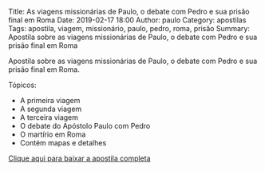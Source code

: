 Title: As viagens missionárias de Paulo, o debate com Pedro e sua prisão final em Roma
Date: 2019-02-17 18:00
Author: paulo
Category: apostilas
Tags: apostila, viagem, missionário, paulo, pedro, roma, prisão
Summary: Apostila sobre as viagens missionárias de Paulo, o debate com Pedro e sua prisão final em Roma

Apostila sobre as viagens missionárias de Paulo, o debate com Pedro e sua prisão final em Roma.

Tópicos:

- A primeira viagem
- A segunda viagem
- A terceira viagem
- O debate do Apóstolo Paulo com Pedro
- O martírio em Roma
- Contém mapas e detalhes


[Clique aqui para baixar a apostila completa](https://www.dropbox.com/s/ef8pms6dtcx57na/As%20viagens%20mission%C3%A1rias%20de%20Paulo%2C%20o%20debate%20com%20Pedro%20e%20sua%20pris%C3%A3o%20final%20em%20Roma.pdf?dl=1)